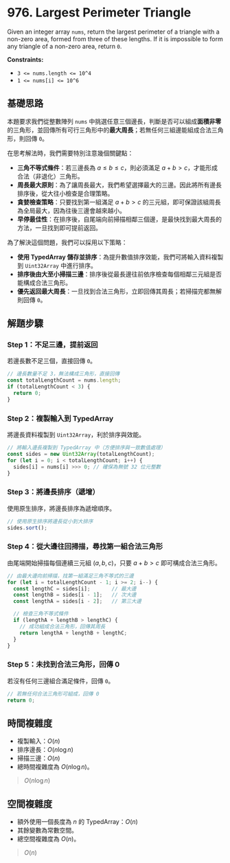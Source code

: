 # 976. Largest Perimeter Triangle

Given an integer array `nums`, return the largest perimeter of a triangle with a non-zero area, formed from three of these lengths. 
If it is impossible to form any triangle of a non-zero area, return `0`.

**Constraints:**

- `3 <= nums.length <= 10^4`
- `1 <= nums[i] <= 10^6`

## 基礎思路

本題要求我們從整數陣列 `nums` 中挑選任意三個邊長，判斷是否可以組成**面積非零**的三角形，並回傳所有可行三角形中的**最大周長**；若無任何三組邊能組成合法三角形，則回傳 `0`。

在思考解法時，我們需要特別注意幾個關鍵點：

- **三角不等式條件**：若三邊長為 $a \leq b \leq c$，則必須滿足 $a + b > c$，才能形成合法（非退化）三角形。
- **周長最大原則**：為了讓周長最大，我們希望選擇最大的三邊。因此將所有邊長排序後，從大往小檢查是合理策略。
- **貪婪檢查策略**：只要找到第一組滿足 $a + b > c$ 的三元組，即可保證該組周長為全局最大，因為往後三邊會越來越小。
- **早停最佳性**：在排序後，自尾端向前掃描相鄰三個邊，是最快找到最大周長的方法，一旦找到即可提前返回。

為了解決這個問題，我們可以採用以下策略：

- **使用 TypedArray 儲存並排序**：為提升數值排序效能，我們可將輸入資料複製到 `Uint32Array` 中進行排序。
- **排序後由大至小掃描三邊**：排序後從最長邊往前依序檢查每個相鄰三元組是否能構成合法三角形。
- **優先返回最大周長**：一旦找到合法三角形，立即回傳其周長；若掃描完都無解則回傳 `0`。

## 解題步驟

### Step 1：不足三邊，提前返回

若邊長數不足三個，直接回傳 `0`。

```typescript
// 邊長數量不足 3，無法構成三角形，直接回傳
const totalLengthCount = nums.length;
if (totalLengthCount < 3) {
  return 0;
}
```

### Step 2：複製輸入到 TypedArray

將邊長資料複製到 `Uint32Array`，利於排序與效能。

```typescript
// 將輸入邊長複製到 TypedArray 中（方便排序與一致數值處理）
const sides = new Uint32Array(totalLengthCount);
for (let i = 0; i < totalLengthCount; i++) {
  sides[i] = nums[i] >>> 0; // 確保為無號 32 位元整數
}
```

### Step 3：將邊長排序（遞增）

使用原生排序，將邊長排序為遞增順序。

```typescript
// 使用原生排序將邊長從小到大排序
sides.sort();
```

### Step 4：從大邊往回掃描，尋找第一組合法三角形

由尾端開始掃描每個連續三元組 $(a, b, c)$，只要 $a + b > c$ 即可構成合法三角形。

```typescript
// 由最大邊向前掃描，找第一組滿足三角不等式的三邊
for (let i = totalLengthCount - 1; i >= 2; i--) {
  const lengthC = sides[i];       // 最大邊
  const lengthB = sides[i - 1];   // 次大邊
  const lengthA = sides[i - 2];   // 第三大邊

  // 檢查三角不等式條件
  if (lengthA + lengthB > lengthC) {
    // 成功組成合法三角形，回傳其周長
    return lengthA + lengthB + lengthC;
  }
}
```

### Step 5：未找到合法三角形，回傳 0

若沒有任何三邊組合滿足條件，回傳 `0`。

```typescript
// 若無任何合法三角形可組成，回傳 0
return 0;
```

## 時間複雜度

- 複製輸入：$O(n)$
- 排序邊長：$O(n \log n)$
- 掃描三邊：$O(n)$
- 總時間複雜度為 $O(n \log n)$。

> $O(n \log n)$

## 空間複雜度

- 額外使用一個長度為 $n$ 的 TypedArray：$O(n)$
- 其餘變數為常數空間。
- 總空間複雜度為 $O(n)$。

> $O(n)$

